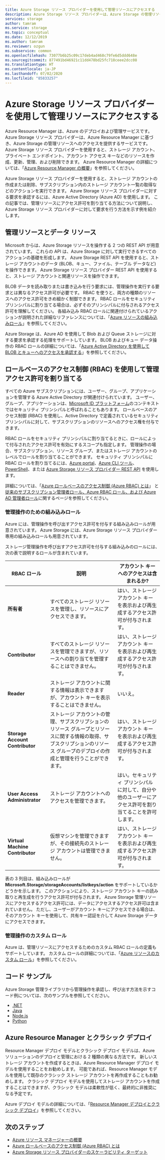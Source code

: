 ```yaml
---
title: Azure Storage リソース プロバイダーを使用して管理リソースにアクセスする
description: Azure Storage リソース プロバイダーは、Azure Storage の管理リソースへのアクセスを提供するサービスです。 Azure Storage リソース プロバイダーを使用すると、ストレージ アカウント、プライベート エンドポイント、アカウント アクセス キーなどのリソースを作成、更新、管理、および削除できます。
services: storage
author: tamram
ms.service: storage
ms.topic: conceptual
ms.date: 12/12/2019
ms.author: tamram
ms.reviewer: ozgun
ms.subservice: common
ms.openlocfilehash: 73077b6b25c09c17deb4ad468c79fe6d5ddd648e
ms.sourcegitcommit: 877491bd46921c11dd478bd25fc718ceee2dcc08
ms.translationtype: HT
ms.contentlocale: ja-JP
ms.lasthandoff: 07/02/2020
ms.locfileid: "85833257"
---
```

# <a name="use-the-azure-storage-resource-provider-to-access-management-resources"></a>Azure Storage リソース プロバイダーを使用して管理リソースにアクセスする

Azure Resource Manager は、Azure のデプロイおよび管理サービスです。 Azure Storage リソース プロバイダーは、Azure Resource Manager に基づき、Azure Storage の管理リソースへのアクセスを提供するサービスです。 Azure Storage リソース プロバイダーを使用すると、ストレージ アカウント、プライベート エンドポイント、アカウント アクセス キーなどのリソースを作成、更新、管理、および削除できます。 Azure Resource Manager の詳細については、「[Azure Resource Manager の概要](/azure/azure-resource-manager/resource-group-overview)」を参照してください。

Azure Storage リソース プロバイダーを使用すると、ストレージ アカウントの作成または削除、サブスクリプション内のストレージ アカウント一覧の取得などのアクションを実行できます。 Azure Storage リソース プロバイダーに対する要求を承認するには、Azure Active Directory (Azure AD) を使用します。 この記事では、管理リソースにアクセス許可を割り当てる方法について説明し、Azure Storage リソース プロバイダーに対して要求を行う方法を示す例を紹介します。

## <a name="management-resources-versus-data-resources"></a>管理リソースとデータ リソース

Microsoft からは、Azure Storage リソースを操作する 2 つの REST API が用意されています。 これらの API は、Azure Storage に対して実行できるすべてのアクションの基礎を形成します。 Azure Storage REST API を使用すると、ストレージ アカウントのデータ (BLOB、キュー、ファイル、テーブル データなど) を操作できます。 Azure Storage リソース プロバイダー REST API を使用すると、ストレージ アカウントと関連リソースを操作できます。

BLOB データを読み取りまたは書き込みを行う要求には、管理操作を実行する要求とは異なるアクセス許可が必要です。 RBAC を使うと、両方の種類のリソースへのアクセス許可をきめ細かく制御できます。 RBAC ロールをセキュリティ プリンシパルに割り当てる場合は、必ずそのプリンシパルに付与されるアクセス許可を理解してください。 各組み込み RBAC ロールに関連付けられているアクションが説明された詳細なリファレンスについては、「[Azure リソースの組み込みロール](../../role-based-access-control/built-in-roles.md)」を参照してください。

Azure Storage は、Azure AD を使用して Blob および Queue ストレージに対する要求を承認する処理をサポートしています。 BLOB およびキュー データ操作の RBAC ロールの詳細については、「[Azure Active Directory を使用して BLOB とキューへのアクセスを承認する](storage-auth-aad.md)」を参照してください。

## <a name="assign-management-permissions-with-role-based-access-control-rbac"></a>ロールベースのアクセス制御 (RBAC) を使用して管理アクセス許可を割り当てる

すべての Azure サブスクリプションには、ユーザー、グループ、アプリケーションを管理する Azure Active Directory が関連付けられています。 ユーザー、グループ、アプリケーションは、[Microsoft ID プラットフォーム](/azure/active-directory/develop/)のコンテキストではセキュリティ プリンシパルと呼ばれることもあります。 ロールベースのアクセス制御 (RBAC) を使用し、Active Directory で定義されているセキュリティ プリンシパルに対して、サブスクリプションのリソースへのアクセス権を付与できます。

RBAC ロールをセキュリティ プリンシパルに割り当てるときに、ロールによって付与されたアクセス許可を有効にするスコープも指定します。 管理操作の場合、サブスクリプション、リソース グループ、またはストレージ アカウントのレベルでロールを割り当てることができます。 セキュリティ プリンシパルに RBAC ロールを割り当てるには、[Azure portal](https://portal.azure.com/)、[Azure CLI ツール](../../cli-install-nodejs.md)、[PowerShell](/powershell/azureps-cmdlets-docs)、または [Azure Storage リソース プロバイダー REST API](/rest/api/storagerp) を使用します。

詳細については、「[Azure ロールベースのアクセス制御 (Azure RBAC) とは](../../role-based-access-control/overview.md)」 と[従来のサブスクリプション管理者ロール、Azure RBAC ロール、および Azure AD 管理者ロール](../../role-based-access-control/rbac-and-directory-admin-roles.md)に関するページを参照してください。

### <a name="built-in-roles-for-management-operations"></a>管理操作のための組み込みロール

Azure には、管理操作を呼び出すアクセス許可を付与する組み込みロールが用意されています。 Azure Storage には、Azure Storage リソース プロバイダー専用の組み込みロールも用意されています。

ストレージ管理操作を呼び出すアクセス許可を付与する組み込みのロールには、次の表で説明するロールが含まれています。

|    RBAC ロール    |    説明    |    アカウント キーへのアクセスは含まれるか?    |
|---------------------------------|------------------------------------------------------------------------------------------------------------------------------------------------------------------------|---------------------------------------------------------------------------------------|
| **所有者** | すべてのストレージ リソースを管理し、リソースにアクセスできます。  | はい、ストレージ アカウント キーを表示および再生成するアクセス許可が付与されます。 |
| **Contributor**  | すべてのストレージ リソースを管理できますが、リソースへの割り当てを管理することはできません。 | はい、ストレージ アカウント キーを表示および再生成するアクセス許可が付与されます。 |
| **Reader** | ストレージ アカウントに関する情報は表示できますが、アカウント キーを表示することはできません。 | いいえ。 |
| **Storage Account Contributor** | ストレージ アカウントの管理、サブスクリプションのリソース グループとリソースに関する情報の取得、サブスクリプションのリソース グループのデプロイの作成と管理を行うことができます。 | はい、ストレージ アカウント キーを表示および再生成するアクセス許可が付与されます。 |
| **User Access Administrator** | ストレージ アカウントへのアクセスを管理できます。   | はい。セキュリティ プリンシパルに対して、自分や他のユーザーにアクセス許可を割り当てることを許可します。 |
| **Virtual Machine Contributor** | 仮想マシンを管理できますが、その接続先のストレージ アカウントは管理できません。   | はい、ストレージ アカウント キーを表示および再生成するアクセス許可が付与されます。 |

表の 3 列目は、組み込みロールが **Microsoft.Storage/storageAccounts/listkeys/action** をサポートしているかどうかを示します。 このアクションにより、ストレージ アカウント キーの読み取りと再生成を行うアクセス許可が付与されます。 Azure Storage 管理リソースにアクセスするアクセス許可には、データにアクセスするアクセス許可は含まれていません。 ただし、ユーザーがアカウント キーにアクセスできる場合は、そのアカウント キーを使用して、共有キー認証を介して Azure Storage データにアクセスできます。

### <a name="custom-roles-for-management-operations"></a>管理操作のカスタム ロール

Azure は、管理リソースにアクセスするためのカスタム RBAC ロールの定義もサポートしています。 カスタム ロールの詳細については、「[Azure リソースのカスタム ロール](../../role-based-access-control/custom-roles.md)」を参照してください。

## <a name="code-samples"></a>コード サンプル

Azure Storage 管理ライブラリから管理操作を承認し、呼び出す方法を示すコード例については、次のサンプルを参照してください。

- [.NET](https://github.com/Azure-Samples/storage-dotnet-resource-provider-getting-started)
- [Java](https://github.com/Azure-Samples/storage-java-manage-storage-accounts)
- [Node.js](https://github.com/Azure-Samples/storage-node-resource-provider-getting-started)
- [Python](https://github.com/Azure-Samples/storage-python-manage)

## <a name="azure-resource-manager-versus-classic-deployments"></a>Azure Resource Manager とクラシック デプロイ

Resource Manager デプロイ モデルとクラシック デプロイ モデルは、Azure ソリューションのデプロイと管理における 2 種類の異なる方法です。 新しいストレージ アカウントを作成するときは、Azure Resource Manager デプロイ モデルを使用することをお勧めします。 可能であれば、Resource Manager モデルを使用して既存のクラシック ストレージ アカウントを再作成することもお勧めします。 クラシック デプロイ モデルを使用してストレージ アカウントを作成することはできますが、クラシック モデルは柔軟性が低く、最終的に非推奨になる予定です。

Azure デプロイ モデルの詳細については、「[Resource Manager デプロイとクラシック デプロイ](../../azure-resource-manager/management/deployment-models.md)」を参照してください。

## <a name="next-steps"></a>次のステップ

- [Azure リソース マネージャーの概要](/azure/azure-resource-manager/resource-group-overview)
- [Azure ロールベースのアクセス制御 (Azure RBAC) とは](../../role-based-access-control/overview.md)
- [Azure Storage リソース プロバイダーのスケーラビリティ ターゲット](scalability-targets-resource-provider.md)

